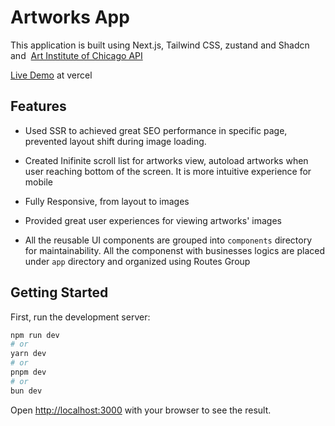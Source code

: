 # Artworks App

This application is built using Next.js, Tailwind CSS, zustand and Shadcn and  [Art Institute of Chicago API](https://api.artic.edu/docs/) 

[Live Demo](https://artworks-app-six.vercel.app/) at vercel

## Features

- Used SSR to achieved great SEO performance in specific page, prevented layout shift during image loading.

- Created Inifinite scroll list for artworks view, autoload artworks when user reaching bottom of the screen. It is more intuitive experience for mobile

- Fully Responsive, from layout to images

- Provided great user experiences for viewing artworks' images

- All the reusable UI components are grouped into `components` directory for maintainability. All the componenst with businesses logics are placed under `app` directory and organized using Routes Group

## Getting Started

First, run the development server:

```bash
npm run dev
# or
yarn dev
# or
pnpm dev
# or
bun dev
```

Open [http://localhost:3000](http://localhost:3000) with your browser to see the result.

## 
